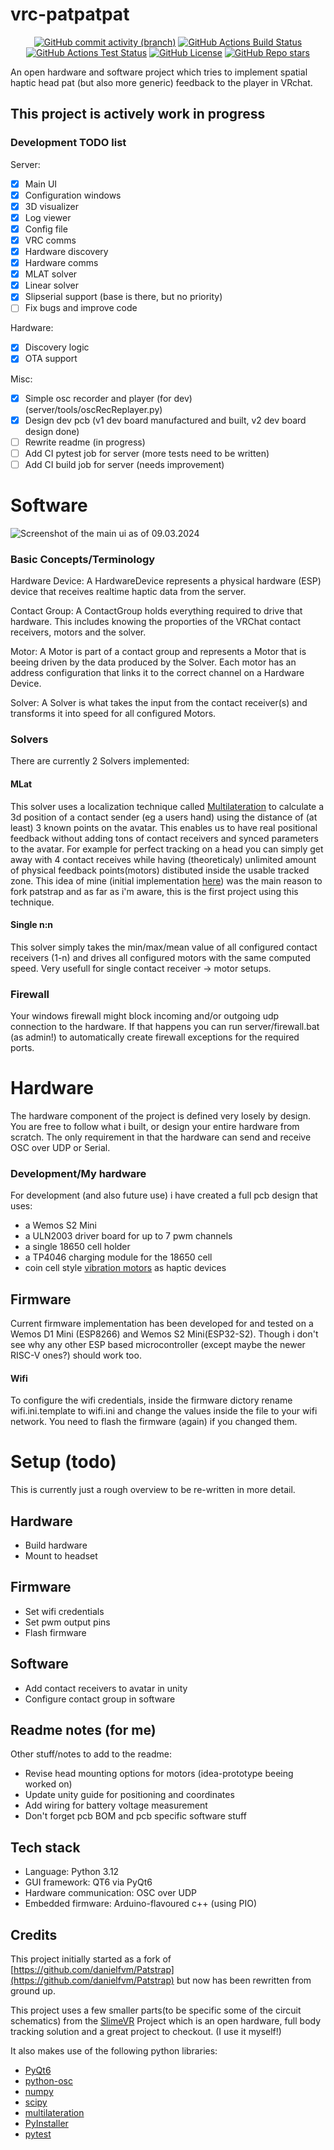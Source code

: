 # vrc-patpatpat

<p align="center">
    <a href="//github.com/lebaston100/vrc-patpatpat/commits/refactor/" alt="Commits"><img alt="GitHub commit activity (branch)" src="https://img.shields.io/github/commit-activity/m/lebaston100/vrc-patpatpat/refactor"></a>
    <a href="//github.com/lebaston100/vrc-patpatpat/actions/workflows/build.yml" alt="build"><img alt="GitHub Actions Build Status" src="https://img.shields.io/github/actions/workflow/status/lebaston100/vrc-patpatpat/build.yml?branch=refactor"></a>
    <a href="//github.com/lebaston100/vrc-patpatpat/actions/workflows/test.yaml" alt="test"><img alt="GitHub Actions Test Status" src="https://img.shields.io/github/actions/workflow/status/lebaston100/vrc-patpatpat/test.yaml?branch=refactor&label=test"></a>
    <a href="//github.com/lebaston100/vrc-patpatpat?tab=GPL-3.0-1-ov-file#readme" alt="licence"><img alt="GitHub License" src="https://img.shields.io/github/license/lebaston100/vrc-patpatpat"></a>
    <a href="#" alt="stars"><img alt="GitHub Repo stars" src="https://img.shields.io/github/stars/lebaston100/vrc-patpatpat"></a>
</p>

An open hardware and software project which tries to implement spatial haptic head pat (but also more generic) feedback to the player in VRchat.

## This project is actively work in progress

### Development TODO list

Server:

- [x] Main UI
- [x] Configuration windows
- [x] 3D visualizer
- [x] Log viewer
- [x] Config file
- [x] VRC comms
- [x] Hardware discovery
- [x] Hardware comms
- [x] MLAT solver
- [x] Linear solver
- [x] Slipserial support (base is there, but no priority)
- [ ] Fix bugs and improve code

Hardware:

- [x] Discovery logic
- [x] OTA support

Misc:

- [x] Simple osc recorder and player (for dev) (server/tools/oscRecReplayer.py)
- [x] Design dev pcb (v1 dev board manufactured and built, v2 dev board design done)
- [ ] Rewrite readme (in progress)
- [ ] Add CI pytest job for server (more tests need to be written)
- [ ] Add CI build job for server (needs improvement)

# Software

![Screenshot of the main ui as of 09.03.2024](https://raw.githubusercontent.com/lebaston100/vrc-patpatpat/refactor/assets/main-ui-1.jpg)

### Basic Concepts/Terminology

Hardware Device: A HardwareDevice represents a physical hardware (ESP) device that receives realtime haptic data from the server.

Contact Group: A ContactGroup holds everything required to drive that hardware. This includes knowing the proporties of the VRChat contact receivers, motors and the solver.

Motor: A Motor is part of a contact group and represents a Motor that is beeing driven by the data produced by the Solver. Each motor has an address configuration that links it to the correct channel on a Hardware Device.

Solver: A Solver is what takes the input from the contact receiver(s) and transforms it into speed for all configured Motors.

### Solvers

There are currently 2 Solvers implemented:

#### MLat

This solver uses a localization technique called [Multilateration](https://en.wikipedia.org/wiki/Pseudo-range_multilateration) to calculate a 3d position of a contact sender (eg a users hand) using the distance of (at least) 3 known points on the avatar. This enables us to have real positional feedback without adding tons of contact receivers and synced parameters to the avatar. For example for perfect tracking on a head you can simply get away with 4 contact receives while having (theoreticaly) unlimited amount of physical feedback points(motors) distibuted inside the usable tracked zone. This idea of mine (initial implementation [here](https://github.com/lebaston100/vrc-patpatpat/commit/aa33e5e41202b058c82532f4fd79569b7d9bcd51)) was the main reason to fork patstrap and as far as i'm aware, this is the first project using this technique.

#### Single n:n

This solver simply takes the min/max/mean value of all configured contact receivers (1-n) and drives all configured motors with the same computed speed. Very usefull for single contact receiver -> motor setups.

### Firewall

Your windows firewall might block incoming and/or outgoing udp connection to the hardware. If that happens you can run server/firewall.bat (as admin!) to automatically create firewall exceptions for the required ports.

# Hardware

The hardware component of the project is defined very losely by design. You are free to follow what i built, or design your entire hardware from scratch. The only requirement in that the hardware can send and receive OSC over UDP or Serial.

### Development/My hardware

For development (and also future use) i have created a full pcb design that uses:
- a Wemos S2 Mini
- a ULN2003 driver board for up to 7 pwm channels
- a single 18650 cell holder
- a TP4046 charging module for the 18650 cell
- coin cell style [vibration motors](https://www.aliexpress.com/item/4000245243914.html) as haptic devices

## Firmware

Current firmware implementation has been developed for and tested on a Wemos D1 Mini (ESP8266) and Wemos S2 Mini(ESP32-S2). Though i don't see why any other ESP based microcontroller (except maybe the newer RISC-V ones?) should work too.

#### Wifi

To configure the wifi credentials, inside the firmware dictory rename wifi.ini.template to wifi.ini and change the values inside the file to your wifi network. You need to flash the firmware (again) if you changed them.

# Setup (todo)

This is currently just a rough overview to be re-written in more detail.

## Hardware
- Build hardware
- Mount to headset

## Firmware
- Set wifi credentials
- Set pwm output pins
- Flash firmware

## Software
- Add contact receivers to avatar in unity
- Configure contact group in software

## Readme notes (for me)

Other stuff/notes to add to the readme:

- Revise head mounting options for motors (idea-prototype beeing worked on)
- Update unity guide for positioning and coordinates
- Add wiring for battery voltage measurement
- Don't forget pcb BOM and pcb specific software stuff


## Tech stack

- Language: Python 3.12
- GUI framework: QT6 via PyQt6
- Hardware communication: OSC over UDP
- Embedded firmware: Arduino-flavoured c++ (using PIO)

## Credits

This project initially started as a fork of [https://github.com/danielfvm/Patstrap](https://github.com/danielfvm/Patstrap) but now has been rewritten from ground up.

This project uses a few smaller parts(to be specific some of the circuit schematics) from the [SlimeVR](https://www.crowdsupply.com/slimevr/slimevr-full-body-tracker) Project which is an open hardware, full body tracking solution and a great project to checkout. (I use it myself!)

It also makes use of the following python libraries:
- [PyQt6](https://pypi.org/project/PyQt6/)
- [python-osc](https://pypi.org/project/python-osc/)
- [numpy](https://pypi.org/project/numpy/)
- [scipy](https://pypi.org/project/scipy/)
- [multilateration](https://github.com/valentinbarral/Multilateration)
- [PyInstaller](https://pypi.org/project/pyinstaller/)
- [pytest](https://pypi.org/project/pytest/)